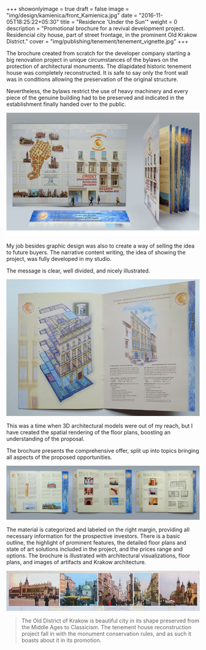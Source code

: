 +++
showonlyimage = true
draft = false
image = "img/design/kamienica/front_Kamienica.jpg"
date = "2016-11-05T18:25:22+05:30"
title = "Residence 'Under the Sun'"
weight = 0
description = "Promotional brochure for a revival development project. Residencial city house, part of street frontage, in the prominent Old Krakow District."
cover = "img/publishing/tenement/tenement_vignette.jpg"
+++

The brochure created from scratch for the developer company starting a big renovation project in unique circumstances of the bylaws on the protection of architectural monuments. The dilapidated historic tenement house was completely reconstructed. It is safe to say only the front wall was in conditions allowing the preservation of the original structure.

<!--more-->
Nevertheless, the bylaws restrict the use of heavy machinery and every piece of the genuine building had to be preserved and indicated in the establishment finally handed over to the public.

![sample image](/img/publishing/tenement/brocher_break_through.jpg)

My job besides graphic design was also to create a way of selling the idea to future buyers. The narrative content writing, the idea of showing the project, was fully developed in my studio.

The message is clear, well divided, and nicely illustrated.

![sample image](/img/publishing/tenement/floors_model.jpg)

This was a time when 3D architectural models were out of my reach, but I have created the spatial rendering of the floor plans, boosting an understanding of the proposal.

The brochure presents the comprehensive offer, split up into topics bringing all aspects of the proposed opportunities.

![sample image](/img/publishing/tenement/flyer_spreads.jpg)

The material is categorized and labeled on the right margin, providing all necessary information for the prospective investors. There is a basic outline, the highlight of prominent features, the detailed floor plans and state of art solutions included in the project, and the prices range and options. The brochure is illustrated with architectural visualizations, floor plans, and images of artifacts and Krakow architecture.

![sample image](/img/publishing/tenement/city_views.jpg)

> The Old District of Krakow is beautiful city in its shape preserved from the Middle Ages to Classicism. The tenement house reconstruction project fall in with the monument conservation rules, and as such it boasts about it in its promotion.
